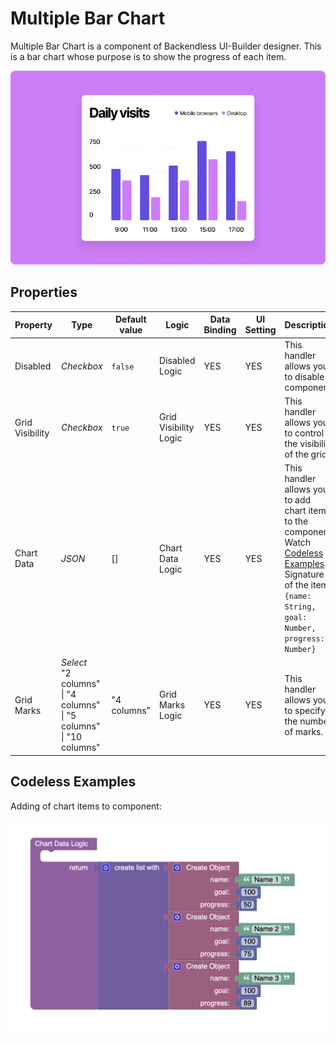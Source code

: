 # Multiple Bar Chart

Multiple Bar Chart is a component of Backendless UI-Builder designer. This is a bar chart whose purpose is to show the progress of each item.

<p align="center">
  <img src="./thumbnail.png" alt="main thumbnail" width="780"/>
</p>

## Properties

| Property        | Type                                                                     | Default value | Logic                 | Data Binding | UI Setting | Description                                                                                                              |
|-----------------|--------------------------------------------------------------------------|---------------|-----------------------|--------------|------------|-------------------------------------------------------------------------------------------------------------------------|
| Disabled        | *Checkbox*                                                               | `false`       | Disabled Logic        | YES          | YES        | This handler allows you to disable a component.                                                                                                               |
| Grid Visibility | *Checkbox*                                                               | `true`        | Grid Visibility Logic | YES          | YES        | This handler allows you to control the visibility of the grid.                                                                                                             |
| Chart Data      | *JSON*                                                                   | []            | Chart Data Logic      | YES          | YES        | This handler allows you to add chart items to the component. Watch [Codeless Examples](#Examples). Signature of the item: `{name: String, goal: Number, progress: Number}` |
| Grid Marks      | *Select* <br/> "2 columns" \| "4 columns" \| "5 columns" \| "10 columns" | "4 columns"   | Grid Marks Logic      | YES          | YES        | This handler allows you to specify the number of marks.                                                                                                                   |

## <a name="Examples"></a> Codeless Examples

Adding of chart items to component:

<img alt="adding data" src="./example-images/adding-data-to-chart.png" width="620" />
